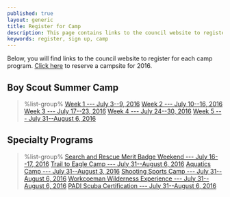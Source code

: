 ```yaml
---
published: true
layout: generic
title: Register for Camp
description: This page contains links to the council website to register to attend summer camp at Camp Workcoeman.
keywords: register, sign up, camp
---
```


Below, you will find links to the council website to register for each camp program. <a href="{{ site.url }}/boy-scouts/campsite-reservation">Click here</a> to reserve a campsite for 2016.

## Boy Scout Summer Camp

> %list-group%
> <a href="http://www.ctrivers.org/Event.aspx?id=13033" class="list-group-item">Week 1 --- July 3--9, 2016</a>
> <a href="http://www.ctrivers.org/Event.aspx?id=13039" class="list-group-item">Week 2 --- July 10--16, 2016</a>
> <a href="http://www.ctrivers.org/Event.aspx?id=13035" class="list-group-item">Week 3 --- July 17--23, 2016</a>
> <a href="http://www.ctrivers.org/Event.aspx?id=13036" class="list-group-item">Week 4 --- July 24--30, 2016</a>
> <a href="http://www.ctrivers.org/Event.aspx?id=13037" class="list-group-item">Week 5 --- July 31--August 6, 2016</a>

## Specialty Programs

> %list-group%
> <a href="http://www.ctrivers.org/Event.aspx?id=13839" class="list-group-item">Search and Rescue Merit Badge Weekend --- July 16--17, 2016</a>
> <a href="http://www.ctrivers.org/Event.aspx?id=13906" class="list-group-item">Trail to Eagle Camp --- July 31--August 6, 2016</a>
> <a href="http://www.ctrivers.org/Event.aspx?id=13927" class="list-group-item">Aquatics Camp --- July 31--August 3, 2016</a>
> <a href="http://www.ctrivers.org/Event.aspx?id=13926" class="list-group-item">Shooting Sports Camp --- July 31--August 6, 2016</a>
> <a href="http://www.ctrivers.org/Event.aspx?id=13925" class="list-group-item">Workcoeman Wilderness Experience --- July 31--August 6, 2016</a>
> <a href="http://www.ctrivers.org/Event.aspx?id=13929" class="list-group-item">PADI Scuba Certification --- July 31--August 6, 2016</a>
